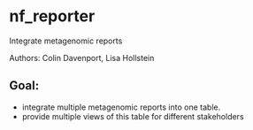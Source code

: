 # nf_reporter
Integrate metagenomic reports

Authors: Colin Davenport, Lisa Hollstein

## Goal: 
- integrate multiple metagenomic reports into one table. 
- provide multiple views of this table for different stakeholders

